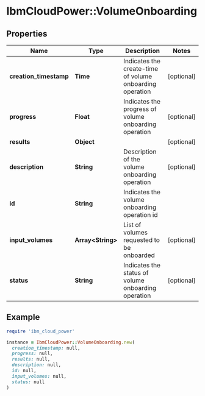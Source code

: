 # IbmCloudPower::VolumeOnboarding

## Properties

| Name | Type | Description | Notes |
| ---- | ---- | ----------- | ----- |
| **creation_timestamp** | **Time** | Indicates the create-time of volume onboarding operation | [optional] |
| **progress** | **Float** | Indicates the progress of volume onboarding operation | [optional] |
| **results** | **Object** |  | [optional] |
| **description** | **String** | Description of the volume onboarding operation | [optional] |
| **id** | **String** | Indicates the volume onboarding operation id |  |
| **input_volumes** | **Array&lt;String&gt;** | List of volumes requested to be onboarded | [optional] |
| **status** | **String** | Indicates the status of volume onboarding operation | [optional] |

## Example

```ruby
require 'ibm_cloud_power'

instance = IbmCloudPower::VolumeOnboarding.new(
  creation_timestamp: null,
  progress: null,
  results: null,
  description: null,
  id: null,
  input_volumes: null,
  status: null
)
```

